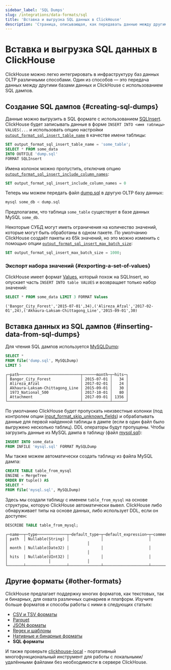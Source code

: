 ```yaml
---
sidebar_label: 'SQL Dumps'
slug: /integrations/data-formats/sql
title: 'Вставка и выгрузка SQL данных в ClickHouse'
description: 'Страница, описывающая, как передавать данные между другими базами данных и ClickHouse с использованием SQL дампов.'
---
```



# Вставка и выгрузка SQL данных в ClickHouse

ClickHouse можно легко интегрировать в инфраструктуру баз данных OLTP различными способами. Один из способов — это передача данных между другими базами данных и ClickHouse с использованием SQL дампов.

## Создание SQL дампов {#creating-sql-dumps}

Данные можно выгрузить в SQL формате с использованием [SQLInsert](/interfaces/formats.md/#sqlinsert). ClickHouse будет записывать данные в форме `INSERT INTO <имя таблицы> VALUES(...` и использовать опцию настройки [`output_format_sql_insert_table_name`](/operations/settings/settings-formats.md/#output_format_sql_insert_table_name) в качестве имени таблицы:

```sql
SET output_format_sql_insert_table_name = 'some_table';
SELECT * FROM some_data
INTO OUTFILE 'dump.sql'
FORMAT SQLInsert
```

Имена колонок можно пропустить, отключив опцию [`output_format_sql_insert_include_column_names`](/operations/settings/settings-formats.md/#output_format_sql_insert_include_column_names):

```sql
SET output_format_sql_insert_include_column_names = 0
```

Теперь мы можем передать файл [dump.sql](assets/dump.sql) в другую OLTP базу данных:

```bash
mysql some_db < dump.sql
```

Предполагаем, что таблица `some_table` существует в базе данных MySQL `some_db`.

Некоторые СУБД могут иметь ограничения на количество значений, которые могут быть обработаны в одном пакете. По умолчанию ClickHouse создаёт пакеты из 65k значений, но это можно изменить с помощью опции [`output_format_sql_insert_max_batch_size`](/operations/settings/settings-formats.md/#output_format_sql_insert_max_batch_size):

```sql
SET output_format_sql_insert_max_batch_size = 1000;
```

### Экспорт набора значений {#exporting-a-set-of-values}

ClickHouse имеет формат [Values](/interfaces/formats.md/#data-format-values), который похож на SQLInsert, но опускает часть `INSERT INTO table VALUES` и возвращает только набор значений:

```sql
SELECT * FROM some_data LIMIT 3 FORMAT Values
```
```response
('Bangor_City_Forest','2015-07-01',34),('Alireza_Afzal','2017-02-01',24),('Akhaura-Laksam-Chittagong_Line','2015-09-01',30)
```


## Вставка данных из SQL дампов {#inserting-data-from-sql-dumps}

Для чтения SQL дампов используется [MySQLDump](/interfaces/formats.md/#mysqldump):

```sql
SELECT *
FROM file('dump.sql', MySQLDump)
LIMIT 5
```
```response
┌─path───────────────────────────┬──────month─┬─hits─┐
│ Bangor_City_Forest             │ 2015-07-01 │   34 │
│ Alireza_Afzal                  │ 2017-02-01 │   24 │
│ Akhaura-Laksam-Chittagong_Line │ 2015-09-01 │   30 │
│ 1973_National_500              │ 2017-10-01 │   80 │
│ Attachment                     │ 2017-09-01 │ 1356 │
└────────────────────────────────┴────────────┴──────┘
```

По умолчанию ClickHouse будет пропускать неизвестные колонки (под контролем опции [input_format_skip_unknown_fields](/operations/settings/settings-formats.md/#input_format_skip_unknown_fields)) и обрабатывать данные для первой найденной таблицы в дампе (если в один файл было выгружено несколько таблиц). DDL операторы будут пропущены. Чтобы загрузить данные из MySQL дампа в таблицу (файл [mysql.sql](assets/mysql.sql)):

```sql
INSERT INTO some_data
FROM INFILE 'mysql.sql' FORMAT MySQLDump
```

Мы также можем автоматически создать таблицу из файла MySQL дампа:

```sql
CREATE TABLE table_from_mysql
ENGINE = MergeTree
ORDER BY tuple() AS
SELECT *
FROM file('mysql.sql', MySQLDump)
```

Здесь мы создали таблицу с именем `table_from_mysql` на основе структуры, которую ClickHouse автоматически вывел. ClickHouse либо обнаруживает типы на основе данных, либо использует DDL, если он доступен:

```sql
DESCRIBE TABLE table_from_mysql;
```
```response
┌─name──┬─type─────────────┬─default_type─┬─default_expression─┬─comment─┬─codec_expression─┬─ttl_expression─┐
│ path  │ Nullable(String) │              │                    │         │                  │                │
│ month │ Nullable(Date32) │              │                    │         │                  │                │
│ hits  │ Nullable(UInt32) │              │                    │         │                  │                │
└───────┴──────────────────┴──────────────┴────────────────────┴─────────┴──────────────────┴────────────────┘
```


## Другие форматы {#other-formats}

ClickHouse предлагает поддержку многих форматов, как текстовых, так и бинарных, для охвата различных сценариев и платформ. Изучите больше форматов и способы работы с ними в следующих статьях:

- [CSV и TSV форматы](csv-tsv.md)
- [Parquet](parquet.md)
- [JSON форматы](/integrations/data-ingestion/data-formats/json/intro.md)
- [Regex и шаблоны](templates-regex.md)
- [Нативные и бинарные форматы](binary.md)
- **SQL форматы**

И также проверьте [clickhouse-local](https://clickhouse.com/blog/extracting-converting-querying-local-files-with-sql-clickhouse-local) - портативный многофункциональный инструмент для работы с локальными/удалёнными файлами без необходимости в сервере ClickHouse.
